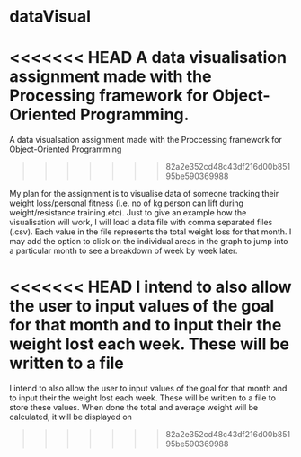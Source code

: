 # dataVisual
<<<<<<< HEAD
A data visualisation assignment made with the Processing framework for Object-Oriented Programming.
=======
A data visualsation assignment made with the Proccessing framework for Object-Oriented Programming
>>>>>>> 82a2e352cd48c43df216d00b85195be590369988

My plan for the assignment is to visualise data of someone tracking their weight loss/personal fitness (i.e. no of kg person can lift during weight/resistance training.etc).
Just to give an example how the visualisation will work, I will load a data file with comma separated files (.csv). Each value in the file represents the total weight loss for that month.
I may add the option to click on the individual areas in the graph to jump into a particular month to see a breakdown of week by week later.

<<<<<<< HEAD
I intend to also allow the user to input values of the goal for that month and to input their the weight lost each week. These will be written to a file
=======
I intend to also allow the user to input values of the goal for that month and to input their the weight lost each week. These will be written to a file to store these values. When done the total and average weight will be calculated, it will be displayed on
>>>>>>> 82a2e352cd48c43df216d00b85195be590369988
